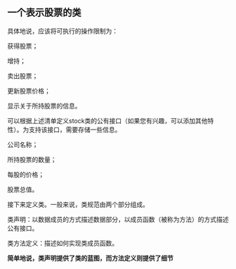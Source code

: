 

## 一个表示股票的类

具体地说，应该将可执行的操作限制为：

获得股票；

增持；

卖出股票；


更新股票价格；

显示关于所持股票的信息。

可以根据上述清单定义stock类的公有接口（如果您有兴趣，可以添加其他特性）。为支持该接口，需要存储一些信息。

公司名称；

所持股票的数量；

每股的价格；

股票总值。


接下来定义类。一般来说，类规范由两个部分组成。

类声明：以数据成员的方式描述数据部分，以成员函数（被称为方法）的方式描述公有接口。

类方法定义：描述如何实现类成员函数。


**简单地说，类声明提供了类的蓝图，而方法定义则提供了细节**

